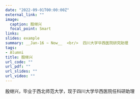 ```yaml
---
date: "2022-09-01T00:00:00Z"
external_link: ""
image:
  caption: 殷继兴
  focal_point: Smart
links:
slides: example
summary: __Jan-16 ~ Now__  <br/>  四川大学华西医院研究助理
tags:
- Alumni
title: 殷继兴
url_code: ""
url_pdf: ""
url_slides: ""
url_video: ""
---
```

殷继兴，毕业于西北师范大学，现于四川大学华西医院任科研助理

